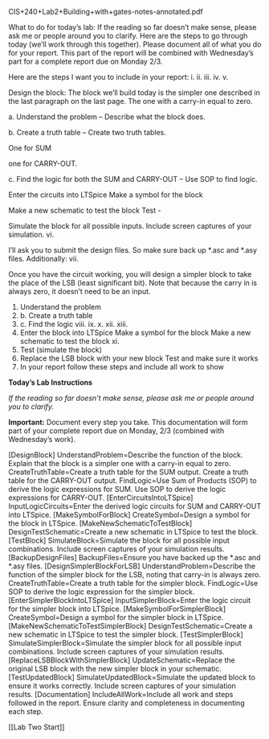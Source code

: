 CIS+240+Lab2+Building+with+gates-notes-annotated.pdf

What to do for today’s lab: If the reading so far doesn’t make sense, please ask me or people around you to clarify. Here are the steps to go through today (we’ll work through this together). Please document all of what you do for your report. This part of the report will be combined with Wednesday’s part for a complete report due on Monday 2/3.

Here are the steps I want you to include in your report: i. ii. iii. iv. v.

Design the block: The block we’ll build today is the simpler one described in the last paragraph on the last page. The one with a carry-in equal to zero.

a. Understand the problem – Describe what the block does.

b. Create a truth table – Create two truth tables.

One for SUM

one for CARRY-OUT.

c. Find the logic for both the SUM and CARRY-OUT – Use SOP to find logic.

Enter the circuits into LTSpice Make a symbol for the block

Make a new schematic to test the block Test -

Simulate the block for all possible inputs. Include screen captures of your simulation. vi.

I’ll ask you to submit the design files. So make sure back up *.asc and *.asy files. Additionally: vii.

Once you have the circuit working, you will design a simpler block to take the place of the LSB (least significant bit). Note that because the carry in is always zero, it doesn’t need to be an input.

1. Understand the problem
2. b. Create a truth table
3. c. Find the logic viii. ix. x. xii. xiii.
4. Enter the block into LTSpice Make a symbol for the block Make a new schematic to test the block xi.
5. Test (simulate the block)
6. Replace the LSB block with your new block Test and make sure it works
7. In your report follow these steps and include all work to show

**Today’s Lab Instructions**

_If the reading so far doesn’t make sense, please ask me or people around you to clarify._

**Important:** Document every step you take. This documentation will form part of your complete report due on Monday, 2/3 (combined with Wednesday’s work).

[DesignBlock] UnderstandProblem=Describe the function of the block. Explain that the block is a simpler one with a carry-in equal to zero. CreateTruthTable=Create a truth table for the SUM output. Create a truth table for the CARRY-OUT output. FindLogic=Use Sum of Products (SOP) to derive the logic expressions for SUM. Use SOP to derive the logic expressions for CARRY-OUT. [EnterCircuitsIntoLTSpice] InputLogicCircuits=Enter the derived logic circuits for SUM and CARRY-OUT into LTSpice. [MakeSymbolForBlock] CreateSymbol=Design a symbol for the block in LTSpice. [MakeNewSchematicToTestBlock] DesignTestSchematic=Create a new schematic in LTSpice to test the block. [TestBlock] SimulateBlock=Simulate the block for all possible input combinations. Include screen captures of your simulation results. [BackupDesignFiles] BackupFiles=Ensure you have backed up the *.asc and *.asy files. [DesignSimplerBlockForLSB] UnderstandProblem=Describe the function of the simpler block for the LSB, noting that carry-in is always zero. CreateTruthTable=Create a truth table for the simpler block. FindLogic=Use SOP to derive the logic expression for the simpler block. [EnterSimplerBlockIntoLTSpice] InputSimplerBlock=Enter the logic circuit for the simpler block into LTSpice. [MakeSymbolForSimplerBlock] CreateSymbol=Design a symbol for the simpler block in LTSpice. [MakeNewSchematicToTestSimplerBlock] DesignTestSchematic=Create a new schematic in LTSpice to test the simpler block. [TestSimplerBlock] SimulateSimplerBlock=Simulate the simpler block for all possible input combinations. Include screen captures of your simulation results. [ReplaceLSBBlockWithSimplerBlock] UpdateSchematic=Replace the original LSB block with the new simpler block in your schematic. [TestUpdatedBlock] SimulateUpdatedBlock=Simulate the updated block to ensure it works correctly. Include screen captures of your simulation results. [Documentation] IncludeAllWork=Include all work and steps followed in the report. Ensure clarity and completeness in documenting each step.

[[Lab Two Start]]